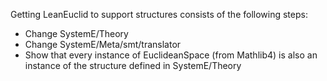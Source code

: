 Getting LeanEuclid to support structures consists of the following steps:
- Change SystemE/Theory
- Change SystemE/Meta/smt/translator
- Show that every instance of EuclideanSpace (from Mathlib4) is also an instance of the structure defined in SystemE/Theory
